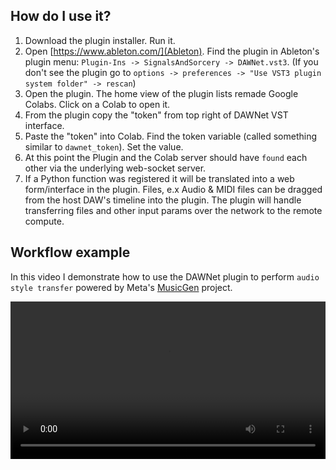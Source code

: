 ## How do I use it?
  
1. Download the plugin installer. Run it. 
2. Open [https://www.ableton.com/](Ableton).  Find the plugin in Ableton's plugin menu: `Plugin-Ins -> SignalsAndSorcery -> DAWNet.vst3`.  (If you don't see the plugin go to `options -> preferences -> "Use VST3 plugin system folder" -> rescan`)
3. Open the plugin.  The home view of the plugin lists remade Google Colabs.  Click on a Colab to open it. 
4. From the plugin copy the "token" from top right of DAWNet VST interface.  
5. Paste the "token" into Colab.  Find the token variable (called something similar to `dawnet_token`).  Set the value.
6. At this point the Plugin and the Colab server should have `found` each other via the underlying web-socket server.
7. If a Python function was registered it will be translated into a web form/interface in the plugin.  Files, e.x Audio & MIDI files can be dragged from the host DAW's timeline into the plugin.  The plugin will handle transferring files and other input params over the network to the remote compute.    

## Workflow example

In this video I demonstrate how to use the DAWNet plugin to perform `audio style transfer` powered by Meta's [MusicGen](https://ai.meta.com/resources/models-and-libraries/audiocraft/) project.

<video width="100%" controls>
  <source src="https://storage.googleapis.com/docs-assets/style-tranfer-demo.mov">
  Your browser does not support the video tag.
</video>
